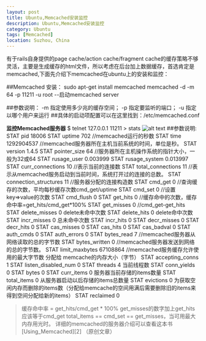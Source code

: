 ```yaml
---
layout: post
title: Ubuntu,Memcached安装监控
description: Ubuntu,Memcached安装监控
category: Ubuntu
tags: [Memcached]
location: Suzhou, China
---
```

有于rails自身提供的page cache/action cache/fragment cache的缓存策略不够灵活，主要是生成缓存的html文件，所以考虑在后台加上数据缓存，首选肯定是memcached,下面先介绍下memcached在ubuntu上的安装和监控：

##Memcached 安装：
	sudo apt-get install memcached
	memcached -d -m 64 -p 11211 -u root --启动memcached server

##参数说明：
    -m 指定使用多少兆的缓存空间；
    -p 指定要监听的端口；
    -u 指定以哪个用户来运行 
##具体的启动项配置可以在这里找到：/etc/memcached.conf

**监控Memcached服务器**
	$ telnet 127.0.0.1 11211
	> stats
![alt text][1]
##参数说明:
    STAT pid 18006
    STAT uptime 702   //memcached运行的秒数
    STAT time 1292904537 //memcached服务器所在主机当前系统的时间，单位是秒。
    STAT version 1.4.5
    STAT pointer_size 64  //服务器所在主机操作系统的指针大小，一般为32或64
    STAT rusage_user 0.003999
    STAT rusage_system 0.013997
    STAT curr_connections 10   //表示当前的连接数
    STAT total_connections 11   //表示从memcached服务启动到当前时间，系统打开过的连接的总数。
    STAT connection_structures 11  //服务器分配的连接构造数
    STAT cmd_get 0   //查询缓存的次数，平均每秒缓存次数cmd_get/uptime
    STAT cmd_set 0   //设置key=>value的次数
    STAT cmd_flush 0
    STAT get_hits 0  //缓存命中的次数，缓存命中率=get_hits/cmd_get*100%
    STAT get_misses 0  //cmd_get-get_hits
    STAT delete_misses 0   delete未命中次数
    STAT delete_hits 0    delete命中次数
    STAT incr_misses 0  总未命中次数
    STAT incr_hits 0
    STAT decr_misses 0
    STAT decr_hits 0
    STAT cas_misses 0
    STAT cas_hits 0
    STAT cas_badval 0
    STAT auth_cmds 0
    STAT auth_errors 0
    STAT bytes_read 7  //memcached服务器从网络读取的总的字节数
    STAT bytes_written 0  //memcached服务器发送到网络的总的字节数。
    STAT limit_maxbytes 67108864  //memcached服务缓存允许使用的最大字节数  分配给  memcache的内存大小（字节）
    STAT accepting_conns 1
    STAT listen_disabled_num 0
    STAT threads 4  当前线程数
    STAT conn_yields 0
    STAT bytes 0
    STAT curr_items 0  服务器当前存储的items数量
    STAT total_items 0  从服务器启动以后存储的items总数量
    STAT evictions 0  为获取空闲内存而删除的items数（分配给memcache的空间用满后需要删除旧的items来得到空间分配给新的items）
    STAT reclaimed 0
> 缓存命中率 = get_hits/cmd_get * 100%
> get_misses的数字加上get_hits应该等于cmd_get
> total_items == cmd_set == get_misses，当可用最大内存用光时。
> 详细的memcached的服务器介绍可以查看这本书[Using_Memcached][2]
（原创文章）

  [1]: http://cms.everyday-cn.com/system/pictures/929/large_memcached_stats.png?1319684668 "memcached_stat"
